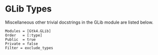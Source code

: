 # GLib Types

Miscellaneous other trivial docstrings in the GLib module are listed below.

```@autodocs
Modules = [Gtk4.GLib]
Order   = [:type]
Public  = true
Private = false
Filter = exclude_types
```


